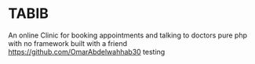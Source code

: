# TABIB
An online Clinic for booking appointments and talking to doctors
pure php with no framework
built with a friend https://github.com/OmarAbdelwahhab30
testing
